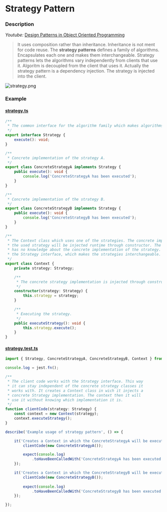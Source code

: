# Strategy Pattern 

### Description

_Youtube:_ [Design Patterns in Object Oriented Programming](https://youtube.com/playlist?list=PLrhzvIcii6GNjpARdnO4ueTUAVR9eMBpc)

> It uses composition rather than inheritance. Inheritance is not ment for code reuse. The **strategy patterns** defines a family of algorithms. Encapsulates each one and makes them interchangeable. Strategy patterns lets the algorithms vary independently from clients that use it. Algoritm is decoupled from the client that uses it. Actually the strategy pattern is a dependency injection. The strategy is injected into the client.

![strategy.png](strategy.png)


### Example

#### [strategy.ts](strategy.ts)

```typescript
/**
 * The common interface for the algorithm family which makes algorithms interchangeable.
 */
export interface Strategy {
    execute(): void;
}

/**
 * Concrete implementation of the strategy A.
 */
export class ConcreteStrategyA implements Strategy {
    public execute(): void {
        console.log('ConcreteStrategyA has been executed');
    }
}

/**
 * Concrete implementation of the strategy B.
 */
export class ConcreteStrategyB implements Strategy {
    public execute(): void {
        console.log('ConcreteStrategyB has been executed');
    }
}

/**
 * The Context class which uses one of the strategies. The concrete implementation of 
 * the used strategy will be injected runtime through constructor. The Context class
 * has no knowledge about the concrete implementation of the strategy. It uses through
 * the Strategy interface, which makes the strategies interchangeable.
 */
export class Context {
    private strategy: Strategy;

    /**
     * The concrete strategy implementation is injected through constructor.
     */
    constructor(strategy: Strategy) {
        this.strategy = strategy;
    }

    /**
     * Executing the strategy.
     */
    public executeStrategy(): void {
        this.strategy.execute();
    }
}
```

#### [strategy.test.ts](strategy.test.ts)

```typescript
import { Strategy, ConcreteStrategyA, ConcreteStrategyB, Context } from './strategy';

console.log = jest.fn();

/**
 * The client code works with the Strategy interface. This way
 * it can stay independent of the concrete strategy classes it 
 * works with. It creates a Context class in wich it injects a
 * concrete Strategy implementation. The context then it will 
 * use it without knowing which implementation it is.
 */
function clientCode(strategy: Strategy) {
    const context = new Context(strategy);
    context.executeStrategy();
}

describe('Example usage of strategy pattern', () => {

    it('Creates a Context in which the ConcreteStrategyA will be executed', () =>{
        clientCode(new ConcreteStrategyA());

        expect(console.log)
            .toHaveBeenCalledWith('ConcreteStrategyA has been executed');
    });

    it('Creates a Context in which the ConcreteStrategyB will be executed', () =>{
        clientCode(new ConcreteStrategyB());
        
        expect(console.log)
            .toHaveBeenCalledWith('ConcreteStrategyB has been executed');
    });

});
```

